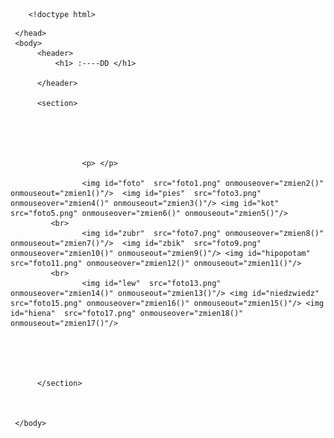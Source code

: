 

<html>
<head>
        <script src="OOOOOOOOOOOOOOOO.js"></script>
        <meta charset="utf-8">
        <title>Siema</title>
        
    	<!doctype html>
<html>
     <head>
          <meta charset="UTF-8" />
      
     </head>
     <body>
          <header>
              <h1> :----DD </h1>
			 
          </header>
          
          <section>
               
			   
			  
                   
					
					<p> </p>
					
					<img id="foto"  src="foto1.png" onmouseover="zmien2()" onmouseout="zmien1()"/> 	<img id="pies"  src="foto3.png" onmouseover="zmien4()" onmouseout="zmien3()"/> <img id="kot"  src="foto5.png" onmouseover="zmien6()" onmouseout="zmien5()"/>
			 <br>
			        <img id="zubr"  src="foto7.png" onmouseover="zmien8()" onmouseout="zmien7()"/>  <img id="zbik"  src="foto9.png" onmouseover="zmien10()" onmouseout="zmien9()"/> <img id="hipopotam"  src="foto11.png" onmouseover="zmien12()" onmouseout="zmien11()"/>
			 <br>
			        <img id="lew"  src="foto13.png" onmouseover="zmien14()" onmouseout="zmien13()"/> <img id="niedzwiedz"  src="foto15.png" onmouseover="zmien16()" onmouseout="zmien15()"/> <img id="hiena"  src="foto17.png" onmouseover="zmien18()" onmouseout="zmien17()"/> 
    
		  
		  
		  
		  
		  </section>
          
          
		  
     </body>
</html>

